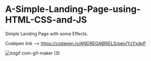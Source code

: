 # A-Simple-Landing-Page-using-HTML-CSS-and-JS
Simple Landing Page with some Effects.

Codepen link --> https://codepen.io/ANDREGABRIELS/pen/YzYxdpP

![ezgif com-gif-maker (3)](https://user-images.githubusercontent.com/60861872/160964841-34b902e4-922e-4748-b413-990f5cb72588.gif)
